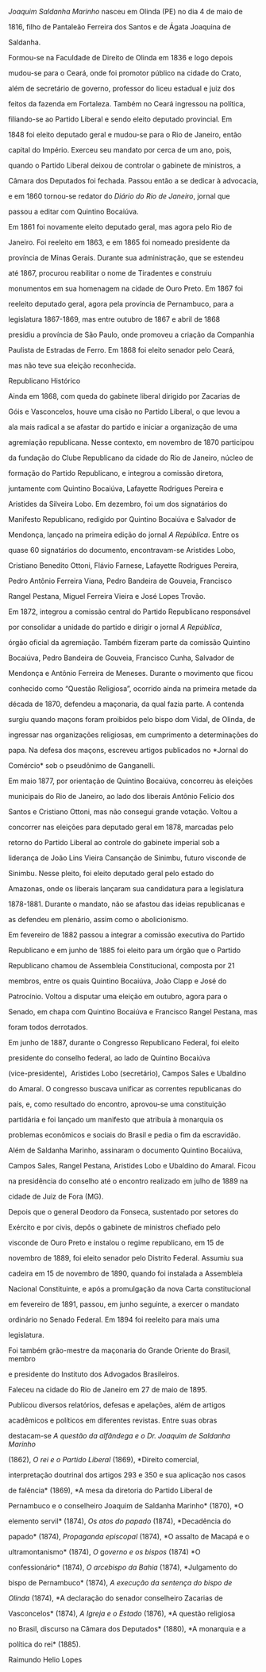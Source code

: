 

*Joaquim Saldanha Marinho* nasceu em Olinda (PE) no dia 4 de maio de

1816, filho de Pantaleão Ferreira dos Santos e de Ágata Joaquina de

Saldanha.



Formou-se na Faculdade de Direito de Olinda em 1836 e logo depois

mudou-se para o Ceará, onde foi promotor público na cidade do Crato,

além de secretário de governo, professor do liceu estadual e juiz dos

feitos da fazenda em Fortaleza. Também no Ceará ingressou na política,

filiando-se ao Partido Liberal e sendo eleito deputado provincial. Em

1848 foi eleito deputado geral e mudou-se para o Rio de Janeiro, então

capital do Império. Exerceu seu mandato por cerca de um ano, pois,

quando o Partido Liberal deixou de controlar o gabinete de ministros, a

Câmara dos Deputados foi fechada. Passou então a se dedicar à advocacia,

e em 1860 tornou-se redator do *Diário do Rio de Janeiro*, jornal que

passou a editar com Quintino Bocaiúva.



Em 1861 foi novamente eleito deputado geral, mas agora pelo Rio de

Janeiro. Foi reeleito em 1863, e em 1865 foi nomeado presidente da

província de Minas Gerais. Durante sua administração, que se estendeu

até 1867, procurou reabilitar o nome de Tiradentes e construiu

monumentos em sua homenagem na cidade de Ouro Preto. Em 1867 foi

reeleito deputado geral, agora pela província de Pernambuco, para a

legislatura 1867-1869, mas entre outubro de 1867 e abril de 1868

presidiu a província de São Paulo, onde promoveu a criação da Companhia

Paulista de Estradas de Ferro. Em 1868 foi eleito senador pelo Ceará,

mas não teve sua eleição reconhecida.



Republicano Histórico



Ainda em 1868, com queda do gabinete liberal dirigido por Zacarias de

Góis e Vasconcelos, houve uma cisão no Partido Liberal, o que levou a

ala mais radical a se afastar do partido e iniciar a organização de uma

agremiação republicana. Nesse contexto, em novembro de 1870 participou

da fundação do Clube Republicano da cidade do Rio de Janeiro, núcleo de

formação do Partido Republicano, e integrou a comissão diretora,

juntamente com Quintino Bocaiúva, Lafayette Rodrigues Pereira e

Aristides da Silveira Lobo. Em dezembro, foi um dos signatários do

Manifesto Republicano, redigido por Quintino Bocaiúva e Salvador de

Mendonça, lançado na primeira edição do jornal *A República*. Entre os

quase 60 signatários do documento, encontravam-se Aristides Lobo,

Cristiano Benedito Ottoni, Flávio Farnese, Lafayette Rodrigues Pereira,

Pedro Antônio Ferreira Viana, Pedro Bandeira de Gouveia, Francisco

Rangel Pestana, Miguel Ferreira Vieira e José Lopes Trovão.



Em 1872, integrou a comissão central do Partido Republicano responsável

por consolidar a unidade do partido e dirigir o jornal *A República*,

órgão oficial da agremiação. Também fizeram parte da comissão Quintino

Bocaiúva, Pedro Bandeira de Gouveia, Francisco Cunha, Salvador de

Mendonça e Antônio Ferreira de Meneses. Durante o movimento que ficou

conhecido como “Questão Religiosa”, ocorrido ainda na primeira metade da

década de 1870, defendeu a maçonaria, da qual fazia parte. A contenda

surgiu quando maçons foram proibidos pelo bispo dom Vidal, de Olinda, de

ingressar nas organizações religiosas, em cumprimento a determinações do

papa. Na defesa dos maçons, escreveu artigos publicados no *Jornal do

Comércio* sob o pseudônimo de Ganganelli.



Em maio 1877, por orientação de Quintino Bocaiúva, concorreu às eleições

municipais do Rio de Janeiro, ao lado dos liberais Antônio Felício dos

Santos e Cristiano Ottoni, mas não consegui grande votação. Voltou a

concorrer nas eleições para deputado geral em 1878, marcadas pelo

retorno do Partido Liberal ao controle do gabinete imperial sob a

liderança de João Lins Vieira Cansanção de Sinimbu, futuro visconde de

Sinimbu. Nesse pleito, foi eleito deputado geral pelo estado do

Amazonas, onde os liberais lançaram sua candidatura para a legislatura

1878-1881. Durante o mandato, não se afastou das ideias republicanas e

as defendeu em plenário, assim como o abolicionismo.



Em fevereiro de 1882 passou a integrar a comissão executiva do Partido

Republicano e em junho de 1885 foi eleito para um órgão que o Partido

Republicano chamou de Assembleia Constitucional, composta por 21

membros, entre os quais Quintino Bocaiúva, João Clapp e José do

Patrocínio. Voltou a disputar uma eleição em outubro, agora para o

Senado, em chapa com Quintino Bocaiúva e Francisco Rangel Pestana, mas

foram todos derrotados.



Em junho de 1887, durante o Congresso Republicano Federal, foi eleito

presidente do conselho federal, ao lado de Quintino Bocaiúva

(vice-presidente),  Aristides Lobo (secretário), Campos Sales e Ubaldino

do Amaral. O congresso buscava unificar as correntes republicanas do

país, e, como resultado do encontro, aprovou-se uma constituição

partidária e foi lançado um manifesto que atribuía à monarquia os

problemas econômicos e sociais do Brasil e pedia o fim da escravidão.

Além de Saldanha Marinho, assinaram o documento Quintino Bocaiúva,

Campos Sales, Rangel Pestana, Aristides Lobo e Ubaldino do Amaral. Ficou

na presidência do conselho até o encontro realizado em julho de 1889 na

cidade de Juiz de Fora (MG).



Depois que o general Deodoro da Fonseca, sustentado por setores do

Exército e por civis, depôs o gabinete de ministros chefiado pelo

visconde de Ouro Preto e instalou o regime republicano, em 15 de

novembro de 1889, foi eleito senador pelo Distrito Federal. Assumiu sua

cadeira em 15 de novembro de 1890, quando foi instalada a Assembleia

Nacional Constituinte, e após a promulgação da nova Carta constitucional

em fevereiro de 1891, passou, em junho seguinte, a exercer o mandato

ordinário no Senado Federal. Em 1894 foi reeleito para mais uma

legislatura.



Foi também grão-mestre da maçonaria do Grande Oriente do Brasil, membro

e presidente do Instituto dos Advogados Brasileiros.



Faleceu na cidade do Rio de Janeiro em 27 de maio de 1895.



Publicou diversos relatórios, defesas e apelações, além de artigos

acadêmicos e políticos em diferentes revistas. Entre suas obras

destacam-se *A questão da alfândega e o Dr. Joaquim de Saldanha Marinho*

(1862), *O rei e o Partido Liberal* (1869), *Direito comercial,

interpretação doutrinal dos artigos 293 e 350 e sua aplicação nos casos

de falência* (1869), *A mesa da diretoria do Partido Liberal de

Pernambuco e o conselheiro Joaquim de Saldanha Marinho* (1870), *O

elemento servil* (1874), *Os atos do papado* (1874), *Decadência do

papado* (1874), *Propaganda episcopal* (1874), *O assalto de Macapá e o

ultramontanismo* (1874), *O* g*overno e os bispos* (1874) *O

confessionário* (1874), *O arcebispo da Bahia* (1874), *Julgamento do

bispo de Pernambuco* (1874), *A execução da sentença do bispo de*

*Olinda* (1874), *A declaração do senador conselheiro Zacarias de

Vasconcelos* (1874), *A Igreja e o Estado* (1876), *A questão religiosa

no Brasil, discurso na Câmara dos Deputados* (1880), *A monarquia e a

política do rei* (1885).



Raimundo Helio Lopes



